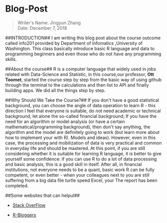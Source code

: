 # Blog-Post
> Writer's Name: Jingyun Zhang         
> Date: December 7, 2018


##INTRODUCTION##
I am writing this blog post about the course outcome called info201 provided by Department of Infomatics ,University of Washington. This class basically introduce basic R language and data to programming beginners and even those who do not have any programming skills.

##About the course##
R is a computer language that widely used in jobs related with Data-Science and Statistic, in this course,our professor, **Ott Toomet**, started the course step by step from the basic way of using github through the terminal to the calculations and then list to API and finally building apps. We did all the things step by step. 

##Why Should We Take the Course?##
If you don't have a good statistical background, you can choose the angle of data operation to learn R - this direction I feel that everyone is suitable, do not need academic or technical background, let alone the so-called financial background;
If you have the need for an algorithm or model analysis (or have a certain mathematical/programming background), then don't say anything, the algorithm and the model are definitely going to work (but learn more about how to implement your with R). Models and ideas). However, even in this case, the processing and mobilization of data is very practical and common in everyday life and should be mastered.
At this point, if you are still considering whether it is suitable for learning R language, it is better to give yourself some confidence: if you can use R to do a lot of data processing and basic analysis, this is a good skill in itself. After all, in financial institutions, not everyone needs to be a quant, basic work R can be fully competent, or even better - when your colleagues next to you are still suffering from a big data file turtle speed Excel, your The report has been completed. 

##Some websites that can helpul##
- [Stack OverFlow](https://stackoverflow.com)

- [R-Bloggers](https://www.r-bloggers.com)